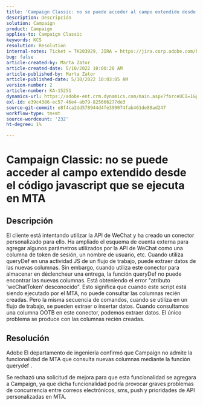 ```yaml
---
title: 'Campaign Classic: no se puede acceder al campo extendido desde el código javascript que se ejecuta en MTA'
description: Descripción
solution: Campaign
product: Campaign
applies-to: Campaign Classic
keywords: KCS
resolution: Resolution
internal-notes: Ticket = TK203929, JIRA = https://jira.corp.adobe.com/browse/NEO-20460, https://jira.corp.adobe.com/browse/NEO-20648
bug: false
article-created-by: Marta Zator
article-created-date: 5/10/2022 10:00:28 AM
article-published-by: Marta Zator
article-published-date: 5/10/2022 10:03:05 AM
version-number: 2
article-number: KA-15251
dynamics-url: https://adobe-ent.crm.dynamics.com/main.aspx?forceUCI=1&pagetype=entityrecord&etn=knowledgearticle&id=90301002-48d0-ec11-a7b5-00224809c101
exl-id: e39c4386-ec57-46e4-ab79-825666277de3
source-git-commit: e8f4ca2dd578944d4fe399074fab461de88ad247
workflow-type: tm+mt
source-wordcount: '232'
ht-degree: 1%

---
```


# Campaign Classic: no se puede acceder al campo extendido desde el código javascript que se ejecuta en MTA

## Descripción


El cliente está intentando utilizar la API de WeChat y ha creado un conector personalizado para ello. Ha ampliado el esquema de cuenta externa para agregar algunos parámetros utilizados por la API de WeChat como una columna de token de sesión, un nombre de usuario, etc. Cuando utiliza queryDef en una actividad JS de un flujo de trabajo, puede extraer datos de las nuevas columnas. Sin embargo, cuando utiliza este conector para almacenar en déclencheur una entrega, la función queryDef no puede encontrar las nuevas columnas. Está obteniendo el error &quot;atributo &#39;weChatToken&#39; desconocido&quot;. Esto significa que cuando este script está siendo ejecutado por el MTA, no puede consultar las columnas recién creadas. Pero la misma secuencia de comandos, cuando se utiliza en un flujo de trabajo, se pueden extraer o insertar datos. Cuando consultamos una columna OOTB en este conector, podemos extraer datos. El único problema se produce con las columnas recién creadas.


## Resolución


Adobe<b> </b>El departamento de ingeniería confirmó que Campaign no admite la funcionalidad de MTA que consulta nuevas columnas mediante la función querydef .

Se rechazó una solicitud de mejora para que esta funcionalidad se agregara a Campaign, ya que dicha funcionalidad podría provocar graves problemas de concurrencia entre correos electrónicos, sms, push y prioridades de API personalizadas en MTA.
